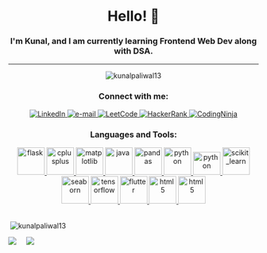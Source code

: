<h1 align="center">Hello!  👋 
</h1> 
<h3 align="center">I'm Kunal, and I am currently learning Frontend Web Dev along with DSA.</h3> 
<hr>
  
<!-- https://github.githubassets.com/assets/mona-loading-default-c3c7aad1282f.gif -->

 
<p align="center"> <img src="https://komarev.com/ghpvc/?username=kunalpaliwal13&label=Profile%20views&color=0e75b6&style=flat" alt="kunalpaliwal13" /> </p>
<h3 align="center">Connect with me:</h3>
<p align="center">
  
<a href="https://linkedin.com/in/kunal-paliwal-431072237">
        <img src="https://img.shields.io/badge/linkedin-%230077B5.svg?style=for-the-badge&logo=linkedin&logoColor=white" alt="LinkedIn">
    </a>
    <a href="mailto:kunalpaliwal2003@gmail,com">
        <img src="https://img.shields.io/badge/Gmail-D14836?style=for-the-badge&logo=gmail&logoColor=white" alt="e-mail">
    </a>
    <a href="https://leetcode.com/kunalpaliwal13/">
        <img src="https://img.shields.io/badge/LeetCode-000000?style=for-the-badge&logo=LeetCode&logoColor=#d16c06" alt="LeetCode">
    </a>
    <a href="https://www.hackerrank.com/lightningilagsvb">
        <img src="https://img.shields.io/badge/-Hackerrank-2EC866?style=for-the-badge&logo=HackerRank&logoColor=white" alt="HackerRank">
    </a>
    <a href="https://www.codingninjas.com/studio/profile/5d36bb1b-8b41-4afd-a3d5-82d3bf7dc549">
        <img src="https://img.shields.io/badge/coding%20ninjas-DD6620?style=for-the-badge&logo=codingninjas&logoColor=white" alt="CodingNinja">
    </a>
    <br>
    
    

</p>

<h3 align="center">Languages and Tools:</h3>
<p align="center">
  <a href="https://flask.palletsprojects.com/" target="_blank" rel="noreferrer">
    <img src="https://www.vectorlogo.zone/logos/pocoo_flask/pocoo_flask-icon.svg" alt="flask" width="55" height="55"/>
  </a>
  <a href="https://www.w3schools.com/cpp/" target="_blank" rel="noreferrer">
    <img src="https://img.icons8.com/?size=48&id=TpULddJc4gTh&format=png" alt="cplusplus" width="55" height="55"/>
  </a>
  <a href="https://matplotlib.org/" target="_blank" rel="noreferrer">
    <img src="https://seeklogo.com/images/M/matplotlib-logo-7676870AC0-seeklogo.com.png" alt="matplotlib"  width="55" height="55"/>
  </a>
  <a href="https://www.java.com" target="_blank" rel="noreferrer">
    <img src="https://img.icons8.com/?size=64&id=FRRACRKRsw2s&format=png" alt="java"  width="55" height="55"/>
  </a>
  <a href="https://pandas.pydata.org/" target="_blank" rel="noreferrer">
    <img src="https://img.icons8.com/?size=48&id=xSkewUSqtErH&format=png" alt="pandas"  width="55" height="55"/>
  </a>
  <a href="https://www.python.org" target="_blank" rel="noreferrer">
    <img src="https://img.icons8.com/?size=80&id=lXPUSRCongH1&format=png" alt="python"  width="55" height="55"/>
  </a>
  <a href="https://getbootstrap.com/" target="_blank" rel="noreferrer">
    <img src="https://github.com/kunalpaliwal13/kunalpaliwal13/assets/143526414/fb34b86c-c757-478a-8a97-cab155764d0e" alt="python"  width="55" height="46"/>
  </a>
  <a href="https://scikit-learn.org/" target="_blank" rel="noreferrer">
    <img src="https://upload.wikimedia.org/wikipedia/commons/0/05/Scikit_learn_logo_small.svg" alt="scikit_learn" width="55" height="55"/>
  </a>
  <a href="https://seaborn.pydata.org/" target="_blank" rel="noreferrer">
    <img src="https://seaborn.pydata.org/_images/logo-mark-lightbg.svg" alt="seaborn"  width="55" height="55"/>
  </a>
  <a href="https://www.tensorflow.org" target="_blank" rel="noreferrer">
    <img src="https://www.vectorlogo.zone/logos/tensorflow/tensorflow-icon.svg" alt="tensorflow"  width="55" height="55"/>
  </a>
  <a href="https://flutter.dev/" target="_blank" rel="noreferrer">
    <img src="https://img.icons8.com/?size=48&id=7I3BjCqe9rjG&format=png" alt="flutter"  width="55" height="55"/>
  </a>
  <a href="https://www.w3schools.com/css/default.asp" target="_blank" rel="noreferrer">
    <img src="https://www.svgrepo.com/show/452185/css-3.svg" alt="html5"  width="55" height="55"/>
  </a>
  
  <a href="https://www.w3schools.com/html/html_intro.asp" target="_blank" rel="noreferrer">
    <img src="https://www.svgrepo.com/show/452228/html-5.svg" alt="html5"  width="55" height="55"/>
  </a>
  <br>
</p>







        
</p>

<p><br>&nbsp;<img align="center" src="https://github-readme-stats.vercel.app/api?username=kunalpaliwal13&show_icons=true&locale=en" alt="kunalpaliwal13" /></p>

<img src="https://github-readme-stats.vercel.app/api/top-langs/?username=kunalpaliwal13&layout=compact">
</a>
&nbsp;
&nbsp;
<img src="http://github-readme-streak-stats.herokuapp.com?user=kunalpaliwal13&theme=dark&background=000000" />  </a>
